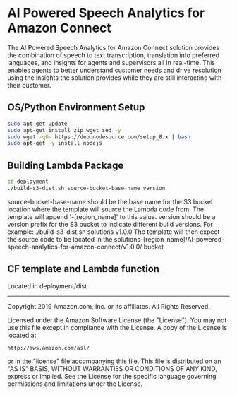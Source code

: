 # AI Powered Speech Analytics for Amazon Connect
The AI Powered Speech Analytics for Amazon Connect solution provides the combination of speech to text transcription, translation into preferred languages, and insights for agents and supervisors all in real-time. This enables agents to better understand customer needs and drive resolution using the insights the solution provides while they are still interacting with their customer.

## OS/Python Environment Setup
```bash
sudo apt-get update
sudo apt-get install zip wget sed -y
sudo wget -qO- https://deb.nodesource.com/setup_8.x | bash
sudo apt-get -y install nodejs
```

## Building Lambda Package
```bash
cd deployment
./build-s3-dist.sh source-bucket-base-name version
```
source-bucket-base-name should be the base name for the S3 bucket location where the template will source the Lambda code from.
The template will append '-[region_name]' to this value.
version should be a version prefix for the S3 bucket to indicate different build versions.
For example: ./build-s3-dist.sh solutions v1.0.0
The template will then expect the source code to be located in the solutions-[region_name]/AI-powered-speech-analytics-for-amazon-connect/v1.0.0/ bucket

## CF template and Lambda function
Located in deployment/dist


***

Copyright 2019 Amazon.com, Inc. or its affiliates. All Rights Reserved.

Licensed under the Amazon Software License (the "License"). You may not use this file except in compliance with the License. A copy of the License is located at

    http://aws.amazon.com/asl/

or in the "license" file accompanying this file. This file is distributed on an "AS IS" BASIS, WITHOUT WARRANTIES OR CONDITIONS OF ANY KIND, express or implied. See the License for the specific language governing permissions and limitations under the License.
